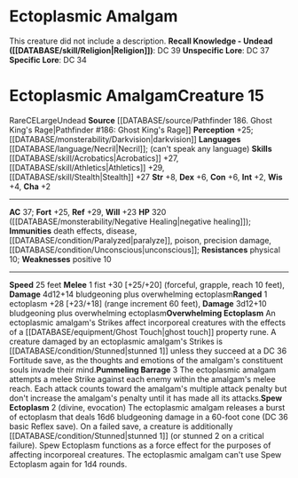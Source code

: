 ﻿---
ac: '37'
alignment: CE
all_resistance: null
burrow_speed: null
charisma: '+2'
climb_speed: null
constitution: '+6'
creature_ability:
- Overwhelming Ectoplasm
- Pummeling Barrage
- Spew Ectoplasm
creature_family: null
description: 'This creature did not include a description.<br/><br/><b><u>Recall Knowledge
  - Undead</u> ( [[DATABASE/skill/Religion|Religion]] )</b>: DC 39<br/><b><u>Unspecific
  Lore</u></b>: DC 37<br/><b><u>Specific Lore</u></b>: DC 34'
dexterity: '+6'
element: null
fly_speed: null
fortitude: '+25'
hardness: null
hp: 320 ( negative healing )
id: '2430'
immunity:
- '[[DATABASE/trait/Death|death]] effects'
- '[[DATABASE/trait/Disease|disease]]'
- '[[DATABASE/condition/Paralyzed|paralyze]]'
- '[[DATABASE/trait/Poison|poison]]'
- precision damage
- '[[DATABASE/condition/Unconscious|unconscious]]'
intelligence: '+2'
land_speed: '25'
language:
- '[[DATABASE/language/Necril|Necril]] ; (can''t speak any language)'
level: '15'
max_speed: '25'
name: Ectoplasmic Amalgam
perception: '+25'
rarity: Rare
reflex: '+29'
resistance:
- physical 10
rus_type_level: null
school: null
sense:
- '[[DATABASE/monsterability/Darkvision|darkvision]]'
size: Large
skill:
- '[[DATABASE/skill/Acrobatics|Acrobatics]] +27'
- '[[DATABASE/skill/Athletics|Athletics]] +29'
- '[[DATABASE/skill/Stealth|Stealth]] +27'
source: '[[DATABASE/source/Pathfinder 186. Ghost King''s Rage|Pathfinder #186: Ghost
  King''s Rage]]'
speed:
- 25 feet
spell: null
strength: '+8'
strength_req: '8'
strongest_save:
- Reflex
swim_speed: null
trait:
- '[[DATABASE/trait/Rare|Rare]]'
- '[[DATABASE/trait/Undead|Undead]]'
type: Creature
vision: Darkvision
weakest_save:
- Will
weakness:
- '[[DATABASE/trait/Positive|positive]] 10'
will: '+23'
wisdom: '+4'

---
# Ectoplasmic Amalgam

This creature did not include a description.
**Recall Knowledge - Undead ([[DATABASE/skill/Religion|Religion]])**: DC 39
**Unspecific Lore**: DC 37
**Specific Lore**: DC 34

# Ectoplasmic Amalgam<span class="item-type">Creature 15</span>

<span class="trait-rare item-trait">Rare</span><span class="trait-alignment item-trait">CE</span><span class="trait-size item-trait">Large</span><span class="item-trait">Undead</span>
**Source** [[DATABASE/source/Pathfinder 186. Ghost King's Rage|Pathfinder #186: Ghost King's Rage]]
**Perception** +25; [[DATABASE/monsterability/Darkvision|darkvision]]
**Languages** [[DATABASE/language/Necril|Necril]]; (can't speak any language)
**Skills** [[DATABASE/skill/Acrobatics|Acrobatics]] +27, [[DATABASE/skill/Athletics|Athletics]] +29, [[DATABASE/skill/Stealth|Stealth]] +27
**Str** +8, **Dex** +6, **Con** +6, **Int** +2, **Wis** +4, **Cha** +2

---
**AC** 37; **Fort** +25, **Ref** +29, **Will** +23
**HP** 320 ([[DATABASE/monsterability/Negative Healing|negative healing]]); **Immunities** death effects, disease, [[DATABASE/condition/Paralyzed|paralyze]], poison, precision damage, [[DATABASE/condition/Unconscious|unconscious]]; **Resistances** physical 10; **Weaknesses** positive 10

---
**Speed** 25 feet
<span class="in-box-ability">**Melee** <span class="action-icon">1</span> fist +30 [+25/+20] (forceful, grapple, reach 10 feet), **Damage** 4d12+14 bludgeoning plus overwhelming ectoplasm</span><span class="in-box-ability">**Ranged** <span class="action-icon">1</span> ectoplasm +28 [+23/+18] (range increment 60 feet), **Damage** 3d12+10 bludgeoning plus overwhelming ectoplasm</span><span class="in-box-ability">**Overwhelming Ectoplasm** An ectoplasmic amalgam's Strikes affect incorporeal creatures with the effects of a [[DATABASE/equipment/Ghost Touch|ghost touch]] property rune. A creature damaged by an ectoplasmic amalgam's Strikes is [[DATABASE/condition/Stunned|stunned 1]] unless they succeed at a DC 36 Fortitude save, as the thoughts and emotions of the amalgam's constituent souls invade their mind.</span><span class="in-box-ability">**Pummeling Barrage** <span class="action-icon">3</span> The ectoplasmic amalgam attempts a melee Strike against each enemy within the amalgam's melee reach. Each attack counts toward the amalgam's multiple attack penalty but don't increase the amalgam's penalty until it has made all its attacks.</span><span class="in-box-ability">**Spew Ectoplasm** <span class="action-icon">2</span> (divine, evocation) The ectoplasmic amalgam releases a burst of ectoplasm that deals 16d6 bludgeoning damage in a 60-foot cone (DC 36 basic Reflex save). On a failed save, a creature is additionally [[DATABASE/condition/Stunned|stunned 1]] (or stunned 2 on a critical failure). Spew Ectoplasm functions as a force effect for the purposes of affecting incorporeal creatures. The ectoplasmic amalgam can't use Spew Ectoplasm again for 1d4 rounds.</span>